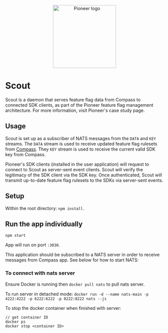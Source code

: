 <p align="center">
    <img src="https://user-images.githubusercontent.com/56378698/127357452-1b57af9c-be5a-42ff-aecb-bd2e2c006716.png" alt="Pioneer logo" width="200" height="200">
</p>

# Scout

Scout is a daemon that serves feature flag data from Compass to connected SDK clients, as part of the Pioneer feature flag management architecture. For more information, visit Pioneer's case study page.

## Usage
Scout is set up as a subscriber of NATS messages from the `DATA` and `KEY` streams. The `DATA` stream is used to receive updated feature flag rulesets from [Compass](https://github.com/pioneer-io/compass/blob/main/README.md). They `KEY` stream is used to receive the current valid SDK key from Compass.

Pioneer's SDK clients (installed in the user application) will request to connect to Scout as server-sent event clients.  Scout will verify the legitimacy of the SDK client via the SDK key.  Once authenticated, Scout will transmit up-to-date feature flag rulesets to the SDKs via server-sent events.


## Setup
Within the root directory: `npm install`.

## Run the app individually
`npm start`

App will run on port `:3030`.

This application should be subscribed to a NATS server in order to receive messages from Compass app. See below for how to start NATS:

### To connect with nats server

Ensure Docker is running then `docker pull nats` to pull nats server.

To run server in detached mode: `docker run -d --name nats-main -p 4222:4222 -p 6222:6222 -p 8222:8222 nats --js`

To stop the docker container when finished with server:
```
// get container ID
docker ps
docker stop <container ID>
```


